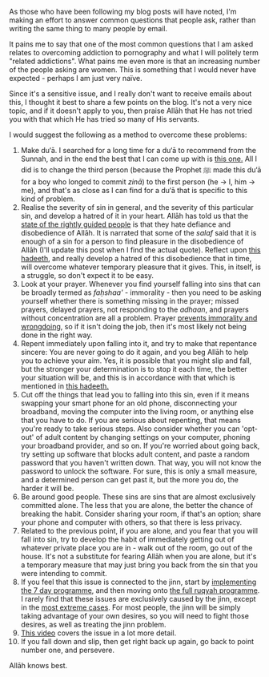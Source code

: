 [published: true]:/
[date: 2015-08-14]:/
[title: Advice On Overcoming Addiction to Pornography (and Related Addictions)]:/

As those who have been following my blog posts will have noted, I'm making an effort to answer common questions that people ask, rather than writing the same thing to many people by email.

It pains me to say that one of the most common questions that I am asked relates to overcoming addiction to pornography and what I will politely term "related addictions". What pains me even more is that an increasing number of the people asking are women. This is something that I would never have expected - perhaps I am just very naïve.

Since it's a sensitive issue, and I really don't want to receive emails about this, I thought it best to share a few points on the blog. It's not a very nice topic, and if it doesn't apply to you, then praise Allāh that He has not tried you with that which He has tried so many of His servants.

I would suggest the following as a method to overcome these problems:

1. Make du‘ā. I searched for a long time for a du‘ā to recommend from the Sunnah, and in the end the best that I can come up with is [this one.](http://duas.com/dua/542/dua-to-seek-protection-from-unlawful-desires) All I did is to change the third person (because the Prophet ﷺ made this du‘ā for a boy who longed to commit *zinā*) to the first person (he -> I, him -> me), and that's as close as I can find for a du‘ā that is specific to this kind of problem.
2. Realise the severity of sin in general, and the severity of this particular sin, and develop a hatred of it in your heart. Allāh has told us that the [state of the rightly guided people](http://quran.com/49/7) is that they hate defiance and disobedience of Allāh. It is narrated that some of the *salaf* said that it is enough of a sin for a person to find pleasure in the disobedience of Allāh (I'll update this post when I find the actual quote). Reflect upon [this hadeeth](http://sunnah.com/urn/1343850), and really develop a hatred of this disobedience that in time, will overcome whatever temporary pleasure that it gives. This, in itself, is a struggle, so don't expect it to be easy.
3. Look at your prayer. Whenever you find yourself falling into sins that can be broadly termed as *faḥshaa'* - immorality - then you need to be asking yourself whether there is something missing in the prayer; missed prayers, delayed prayers, not responding to the *adhaan*, and prayers without concentration are all a problem. Prayer [prevents immorality and wrongdoing](http://quran.com/29/45), so if it isn't doing the job, then it's most likely not being done in the right way.
3. Repent immediately upon falling into it, and try to make that repentance sincere: You are never going to do it again, and you beg Allāh to help you to achieve your aim. Yes, it is possible that you might slip and fall, but the stronger your determination is to stop it each time, the better your situation will be, and this is in accordance with that which is mentioned in [this hadeeth.](http://sunnah.com/bukhari/97/132)
4. Cut off the things that lead you to falling into this sin, even if it means swapping your smart phone for an old phone, disconnecting your broadband, moving the computer into the living room, or anything else that you have to do. If you are serious about repenting, that means you're ready to take serious steps. Also consider whether you can 'opt-out' of adult content by changing settings on your computer, phoning your broadband provider, and so on. If you're worried about going back, try setting up software that blocks adult content, and paste a random password that you haven't written down. That way, you will not know the password to unlock the software. For sure, this is only a small measure, and a determined person can get past it, but the more you do, the harder it will be.
5. Be around good people. These sins are sins that are almost exclusively committed alone. The less that you are alone, the better the chance of breaking the habit. Consider sharing your room, if that's an option; share your phone and computer with others, so that there is less privacy.
6. Related to the previous point, if you are alone, and you fear that you will fall into sin, try to develop the habit of immediately getting out of whatever private place you are in - walk out of the room, go out of the house. It's not a substitute for fearing Allāh when you are alone, but it's a temporary measure that may just bring you back from the sin that you were intending to commit.
7. If you feel that this issue is connected to the jinn, start by [implementing the 7 day programme](http://muhammadtim.com/7dayrd), and then moving onto [the full ruqyah programme](http://muhammadtim.com/programme). I rarely find that these issues are exclusively caused by the jinn, except in the [most extreme cases](http://muhammadtim.com/posts/jinn-attacks-and-assault-at-night). For most people, the jinn will be simply taking advantage of your own desires, so you will need to fight those desires, as well as treating the jinn problem.
8. [This video](https://www.youtube.com/watch?v=25GpteVMBX0) covers the issue in a lot more detail.
9. If you fall down and slip, then get right back up again, go back to point number one, and persevere.

Allāh knows best.